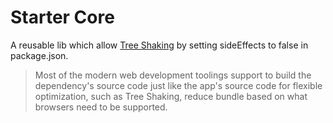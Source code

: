# Starter Core

A reusable lib which allow [Tree Shaking](https://github.com/rollup/rollup#tree-shaking) by setting sideEffects to false in package.json.

> Most of the modern web development toolings support to build the dependency's source code just like the app's source code for flexible optimization, such as Tree Shaking, reduce bundle based on what browsers need to be supported.
